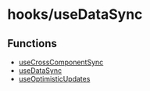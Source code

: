# hooks/useDataSync

## Functions

- [useCrossComponentSync](functions/useCrossComponentSync.md)
- [useDataSync](functions/useDataSync.md)
- [useOptimisticUpdates](functions/useOptimisticUpdates.md)
